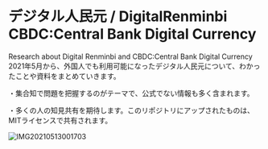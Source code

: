 # デジタル人民元 / DigitalRenminbi CBDC:Central Bank Digital Currency
Research about Digital Renminbi and CBDC:Central Bank Digital Currency
2021年5月から、外国人でも利用可能になったデジタル人民元について、わかったことや資料をまとめていきます。

・集合知で問題を把握するのがテーマで、公式でない情報も多く含まれます。

・多くの人の知見共有を期待します。このリポジトリにアップされたものは、MITライセンスで共有されます。


![IMG20210513001703](https://user-images.githubusercontent.com/1667148/118384109-1d3da300-b636-11eb-8f48-cae55865a671.jpg)

